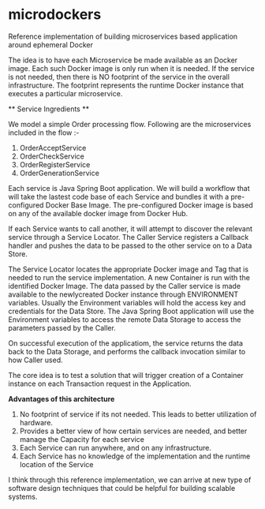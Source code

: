# microdockers
Reference implementation of building microservices based application around ephemeral Docker

The idea is to have each Microservice be made available as an Docker image. Each such Docker image is only run when it is needed. If the service is not needed, then there is NO footprint of the service in the overall infrastructure. The footprint represents the runtime Docker instance that executes a particular microservice. 

** Service Ingredients **

We model a simple Order processing flow. Following are the microservices included in the flow :-
  1. OrderAcceptService
  2. OrderCheckService
  3. OrderRegisterService
  4. OrderGenerationService

Each service is Java Spring Boot application. We will build a workflow that will take the lastest code base of each Service and bundles it with a pre-configured Docker Base Image. The pre-configured Docker image is based on any of the available docker image from Docker Hub. 

If each Service wants to call another, it will attempt to discover the relevant service through a Service Locator. 
The Caller Service registers a Callback handler and pushes the data to be passed to the other service on to a Data Store. 

The Service Locator locates the appropriate Docker image and Tag that is needed to run the service implementation. A new Container is run with the identified Docker Image. The data passed by the Caller service is made available to the newlycreated Docker instance through ENVIRONMENT variables.  Usually the Environment variables will hold the access key and credentials for the Data Store. The Java Spring Boot application will use the Environment variables to access the remote Data Storage to access the parameters passed by the Caller. 

On successful execution of the applicatiom, the service returns the data back to the Data Storage, and performs the callback invocation similar to how Caller used. 

The core idea is to test a solution that will trigger creation of a Container instance on each Transaction request in the Application. 

**Advantages of this architecture**

1. No footprint of service if its not needed. This leads to better utilization of hardware. 
2. Provides a better view of how certain services are needed, and better manage the Capacity for each service
3. Each Service can run anywhere, and on any infrastructure. 
4. Each Service has no knowledge of the implementation and the runtime location of the Service

I think through this reference implementation, we can arrive at new type of software design techniques that could be helpful for building scalable systems. 
